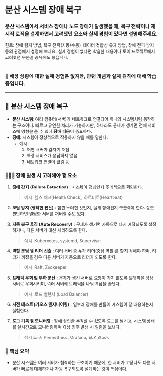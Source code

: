 # 분산 시스템 장애 복구
### 분산 시스템에서 서비스 장애나 노드 장애가 발생했을 때, 복구 전략이나 재시작 로직을 설계하면서 고려했던 요소와 실제 경험이 있다면 설명해주세요.
힌트: 장애 탐지 방법, 복구 전략(자동/수동), 데이터 정합성 유지 방법, 장애 전파 방지 등의 관점에서 설명해 보세요. 실제 경험이 없다면 학습한 내용이나 토이 프로젝트에서 고려했던 부분을 공유해도 좋습니다.
<br/> <br/>

### 🎯 해당 상황에 대한 실제 경험은 없지만, 관련 개념과 설계 원칙에 대해 학습중입니다.

--- 

## 🌱 분산 시스템 장애 복구

- **분산 시스템**: 여러 컴퓨터(서버)가 네트워크로 연결되어 하나의 시스템처럼 동작하는 구조이다. 빠르고 유연한 처리가 가능하지만, 하나라도 문제가 생기면 전체 서비스에 영향을 줄 수 있어 **장애 대응**이 중요하다.
- **장애**: 시스템이 정상적으로 작동하지 않을 때를 말한다.
  - 예시:
    1. 어떤 서버가 갑자기 꺼짐  
    2. 특정 서비스가 응답하지 않음  
    3. 네트워크 연결이 끊김 등

### 🧑🏻‍🌾 장애 발생 시 고려해야 할 요소

1. **장애 감지 (Failure Detection)** : 시스템이 정상인지 주기적으로 확인한다. 
   > 예시: 헬스 체크(Health Check), 하트비트(Heartbeat)

2. **오탐 방지 (정확한 판단)** : 잠깐 느려진 것인지, 실제 장애인지 구분해야 한다. 잘못 판단하면 멀쩡한 서버를 꺼버릴 수도 있다.

3. **자동 복구 로직 (Auto Recovery)** : 문제가 생기면 자동으로 다시 시작되도록 설정하거나, 다른 서버가 대신 처리하도록 한다.
   > 예시: Kubernetes, systemd, Supervisor

4. **역할 분담 및 리더 선출** : 여러 서버 중 누가 리더(중심 역할)를 할지 정해야 하며, 리더가 꺼졌을 경우 다른 서버가 자동으로 리더가 되도록 한다.
   > 예시: Raft, Zookeeper

5. **트래픽 우회 및 부하 분산** : 문제가 생긴 서버로 요청이 가지 않도록 트래픽을 정상 서버로 우회시키며, 여러 서버에 트래픽을 나눠 부담을 줄인다.
   > 예시: 로드 밸런서 (Load Balancer)

6. **사전 테스트 (카오스 엔지니어링)** : 일부러 장애를 만들어 시스템이 잘 대응하는지 실험한다.

7. **로그 기록 및 모니터링** : 장애 원인을 추적할 수 있도록 로그를 남기고, 시스템 상태를 실시간으로 모니터링하며 이상 징후 발생 시 알림을 보낸다.
   > 예시 도구: Prometheus, Grafana, ELK Stack

### 👀 핵심 요약
- 분산 시스템은 여러 서버가 협력하는 구조이기 때문에, 한 서버가 고장나도 다른 서버가 빠르게 대체하거나 자동 복구되도록 설계하는 것이 핵심이다.

